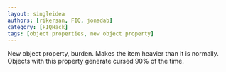 ```yaml
---
layout: singleidea
authors: [rikersan, FIQ, jonadab]
category: [FIQHack]
tags: [object properties, new object property]
---
```

New object property, burden. Makes the item heavier than it is normally. Objects with this property generate cursed 90% of the time.
